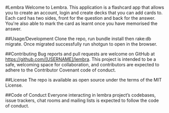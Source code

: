 #Lembra
Welcome to Lembra. This application is a flashcard app that allows you to create an account, login and create decks that you can add cards to. Each card has two sides, front for the question and back for the answer. You're also able to mark the card as learnt once you have memorised the answer.

##Usage/Development
Clone the repo, run bundle install then rake:db migrate. Once migrated successfully run shotgun to open in the browser.

##Contributing
Bug reports and pull requests are welcome on GitHub at https://github.com/[USERNAME]/lembra. This project is intended to be a safe, welcoming space for collaboration, and contributors are expected to adhere to the Contributor Covenant code of conduct.

##License
The repo is available as open source under the terms of the MIT License.

##Code of Conduct
Everyone interacting in lembra project’s codebases, issue trackers, chat rooms and mailing lists is expected to follow the code of conduct.
